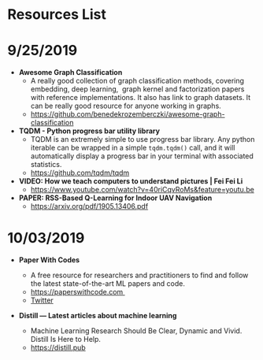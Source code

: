 # Resources List

# 9/25/2019

* **Awesome Graph Classification**
    * A really good collection of graph classification methods, covering embedding, deep learning,   graph kernel and
    factorization papers with reference implementations. It also has link to graph datasets.
    It can be really good resource for anyone working in graphs.
	* https://github.com/benedekrozemberczki/awesome-graph-classification
* **TQDM - Python progress bar utility library**
	* TQDM is an extremely simple to use progress bar library. Any python
	  iterable can be wrapped in a simple `tqdm.tqdm()` call, and it will
	  automatically display a progress bar in your terminal with associated statistics.
	* https://github.com/tqdm/tqdm
* **VIDEO: How we teach computers to understand pictures | Fei Fei Li**
	* https://www.youtube.com/watch?v=40riCqvRoMs&feature=youtu.be
* **PAPER: RSS-Based Q-Learning for Indoor UAV Navigation**
	* https://arxiv.org/pdf/1905.13406.pdf


# 10/03/2019  

* **Paper With Codes** 
    * A free resource for researchers and practitioners to find and follow the latest state-of-the-art ML papers and code. 
    * https://paperswithcode.com 
    * [Twitter](https://twitter.com/paperswithcode)

* **Distill — Latest articles about machine learning** 
    * Machine Learning Research Should Be Clear, Dynamic and Vivid. Distill Is Here to Help.
    * https://distill.pub